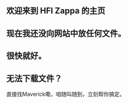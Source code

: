## 欢迎来到 HFI Zappa 的主页

## 现在我还没向网站中放任何文件。

## 很快就好。












## 无法下载文件？

直接找Maverick嘞，咱随叫随到，立刻帮你搞定。
